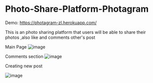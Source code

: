 # Photo-Share-Platform-Photagram

Demo: https://photagram-zl.herokuapp.com/

This is an photo sharing platform that users will be able to share their photos ,also like and comments other's post

Main Page
![image](https://user-images.githubusercontent.com/77389522/188083802-0ab7a9e9-6fe5-41cc-b30b-820c826c4c1e.png)

Comments section
![image](https://user-images.githubusercontent.com/77389522/188084144-a2bfbfaa-2138-435e-88d8-3b99d3d0cfc1.png)

Creating new post

![image](https://user-images.githubusercontent.com/77389522/188084224-eba0b91e-2a49-4845-9491-ee50f2b4d9e0.png)

